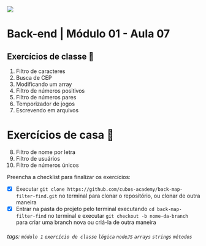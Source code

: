 ![](https://i.imgur.com/xG74tOh.png)

# Back-end | Módulo 01 - Aula 07

## Exercícios de classe 🏫

1.  Filtro de caracteres
2.  Busca de CEP
3.  Modificando um array
4.  Filtro de números positivos
5.  Filtro de números pares
6.  Temporizador de jogos
7.  Escrevendo em arquivos

# Exercícios de casa 🏡

8. Filtro de nome por letra
9. Filtro de usuários
10. Filtro de números únicos

Preencha a checklist para finalizar os exercícios:

-   [x] Executar `git clone https://github.com/cubos-academy/back-map-filter-find.git` no terminal para clonar o repositório, ou clonar de outra maneira
-   [x] Entrar na pasta do projeto pelo terminal executando `cd back-map-filter-find` no terminal e executar `git checkout -b nome-da-branch` para criar uma branch nova ou criá-la de outra maneira

###### tags: `módulo 1` `exercício de classe` `lógica` `nodeJS` `arrays` `strings` `métodos`
